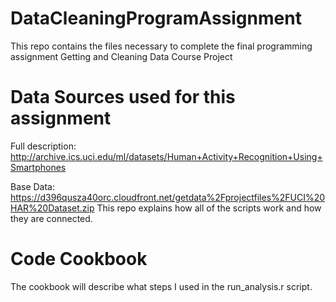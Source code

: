 # DataCleaningProgramAssignment
This repo contains the files necessary to complete the final programming assignment
Getting and Cleaning Data Course Project

# Data Sources used for this assignment
Full description: http://archive.ics.uci.edu/ml/datasets/Human+Activity+Recognition+Using+Smartphones

Base Data: https://d396qusza40orc.cloudfront.net/getdata%2Fprojectfiles%2FUCI%20HAR%20Dataset.zip
This repo explains how all of the scripts work and how they are connected.

# Code Cookbook
The cookbook will describe what steps I used in the run_analysis.r script.
